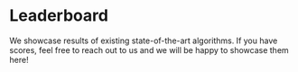 # Leaderboard

We showcase results of existing state-of-the-art algorithms. If you have scores, feel free to reach out to us and we will be happy to showcase them here!